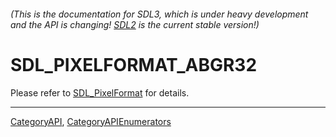###### (This is the documentation for SDL3, which is under heavy development and the API is changing! [SDL2](https://wiki.libsdl.org/SDL2/) is the current stable version!)
# SDL_PIXELFORMAT_ABGR32

Please refer to [SDL_PixelFormat](SDL_PixelFormat) for details.

----
[CategoryAPI](CategoryAPI), [CategoryAPIEnumerators](CategoryAPIEnumerators)

